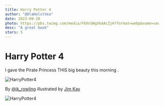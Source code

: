 ```yaml
---
title: Harry Potter 4
author: "@OlaHolstVea"
date: 2023-09-20
photo: https://pbs.twimg.com/media/F6XnSWgXkAAcZjH?format=webp&name=small
desc: "A great book"
stars: 5
---
```


# Harry Potter 4

I gave the Pirate Princess THIS big beauty this morning .

![HarryPotter4](https://pbs.twimg.com/media/F6XnSWgXkAAcZjH?format=webp&name=small)

By [@jk_rowling](https://twitter.com/jk_rowling) illustrated by [Jim Kay](https://creepyscrawlers.com/)

![HarryPotter4](https://pbs.twimg.com/media/F6XnSWfW8AAETc9?format=webp&name=small)
